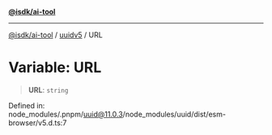 [**@isdk/ai-tool**](../../../README.md)

***

[@isdk/ai-tool](../../../globals.md) / [uuidv5](../README.md) / URL

# Variable: URL

> **URL**: `string`

Defined in: node\_modules/.pnpm/uuid@11.0.3/node\_modules/uuid/dist/esm-browser/v5.d.ts:7
